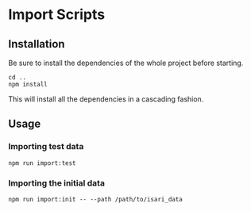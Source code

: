 # Import Scripts

## Installation

Be sure to install the dependencies of the whole project before starting.

```
cd ..
npm install
```

This will install all the dependencies in a cascading fashion.

## Usage

### Importing test data

```
npm run import:test
```

### Importing the initial data

```
npm run import:init -- --path /path/to/isari_data
```
